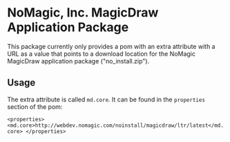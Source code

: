 # NoMagic, Inc. MagicDraw Application Package

This package currently only provides a pom with an extra attribute with a URL as a value that points to a download location for the NoMagic MagicDraw application package ("no_install.zip").

## Usage

The extra attribute is called `md.core`. It can be found in the `properties` section of the pom:

``
<properties>
    <md.core>http://webdev.nomagic.com/noinstall/magicdraw/ltr/latest</md.core>
</properties>
``
